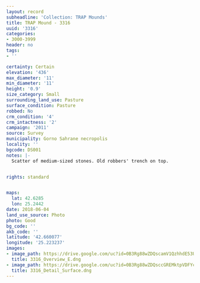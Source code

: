 ```yaml
---
layout: record
subheadline: 'Collection: TRAP Mounds'
title: TRAP Mound - 3316
uuid: '3316'
categories:
- 3000-3999
header: no
tags:
- ''

certainty: Certain
elevation: '436'
max_diameter: '11'
min_diameter: '11'
height: '0.9'
size_category: Small
surrounding_land_use: Pasture
surface_condition: Pasture
robbed: No
crm_condition: '4'
crm_intactness: '2'
campaign: '2011'
source: Survey
municipality: Gorno Sahrane necropolis
locality: ''
bgcode: DS001
notes: |-
  Scatter of medium-sized stones. Old robbers' trench on top.


rights: standard


maps:
  lat: 42.6285
  lon: 25.2442
date: 2018-06-04
land_use_source: Photo
photo: Good
bg_code: ''
akb_code: ''
latitude: '42.660077'
longitude: '25.223237'
images:
- image_path: https://drive.google.com/uc?id=0B3Rg88wZDQscamV1QzhhdE53UFU
  title: 3316_Overview_E.dng
- image_path: https://drive.google.com/uc?id=0B3Rg88wZDQsccGREMktpVDFYcGs
  title: 3316_Detail_Surface.dng
---
```

